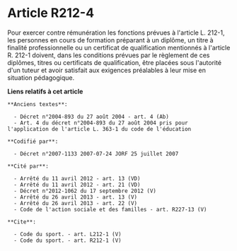 # Article R212-4

Pour exercer contre rémunération les fonctions prévues à l'article L. 212-1, les personnes en cours de formation préparant à
un diplôme, un titre à finalité professionnelle ou un certificat de qualification mentionnés à l'article R. 212-1 doivent,
dans les conditions prévues par le règlement de ces diplômes, titres ou certificats de qualification, être placées sous
l'autorité d'un tuteur et avoir satisfait aux exigences préalables à leur mise en situation pédagogique.

**Liens relatifs à cet article**

	**Anciens textes**:

	  - Décret n°2004-893 du 27 août 2004 - art. 4 (Ab)
	  - Art. 4 du décret n°2004-893 du 27 août 2004 pris pour l'application de l'article L. 363-1 du code de l'éducation

	**Codifié par**:

	  - Décret n°2007-1133 2007-07-24 JORF 25 juillet 2007

	**Cité par**:

	  - Arrêté du 11 avril 2012 - art. 13 (VD)
	  - Arrêté du 11 avril 2012 - art. 21 (VD)
	  - Décret n°2012-1062 du 17 septembre 2012 (V)
	  - Arrêté du 26 avril 2013 - art. 13 (V)
	  - Arrêté du 26 avril 2013 - art. 22 (V)
	  - Code de l'action sociale et des familles - art. R227-13 (V)

	**Cite**:

	  - Code du sport. - art. L212-1 (V)
	  - Code du sport. - art. R212-1 (V)
